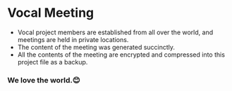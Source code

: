 # Vocal Meeting
- Vocal project members are established from all over the world, and meetings are held in private locations.
- The content of the meeting was generated succinctly.
- All the contents of the meeting are encrypted and compressed into this project file as a backup.



### We love the world.😊